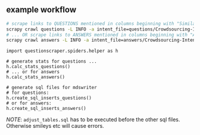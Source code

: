 ## example workflow
```bash
# scrape links to QUESTIONS mentioned in columns beginning with "Similar_Question_Link" ...
scrapy crawl questions -L INFO -a intent_file=questions/Crowdsourcing-Intents-Intent-List.tsv -o questions/scraped.jl
# ... OR scrape links to ANSWERS mentioned in columns beginning with "Answer"
scrapy crawl answers -L INFO -a intent_file=answers/Crowdsourcing-Intents-Answers-List.tsv -o answers/scraped.jl
```

```python3
import questionscraper.spiders.helper as h

# generate stats for questions ...
h.calc_stats_questions()
# ... or for answers
h.calc_stats_answers()

# generate sql files for mdswriter
# for questions:
h.create_sql_inserts_questions()
# or for answers:
h.create_sql_inserts_answers()
```

*NOTE*: `adjust_tables.sql` has to be executed before the other sql files. Otherwise smileys etc will cause errors.
